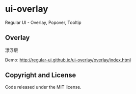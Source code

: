# ui-overlay

Regular UI - Overlay, Popover, Tooltip

## Overlay

漂浮层

Demo: http://regular-ui.github.io/ui-overlay/overlay/index.html

## Copyright and License

Code released under the MIT license.
